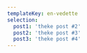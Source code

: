 ```yaml
---
templateKey: en-vedette
selection:
  post1: 'theke post #2'
  post2: 'theke post #3'
  post3: 'theke post #4'
---
```


